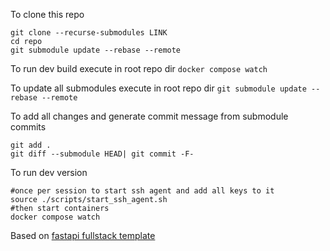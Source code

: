 To clone this repo
```
git clone --recurse-submodules LINK
cd repo
git submodule update --rebase --remote
```

To run dev build execute in root repo dir
`docker compose watch`

To update all submodules execute in root repo dir
`git submodule update --rebase --remote`

To add all changes and generate commit message from submodule commits
```
git add .
git diff --submodule HEAD| git commit -F-
```

To run dev version
```
#once per session to start ssh agent and add all keys to it
source ./scripts/start_ssh_agent.sh
#then start containers
docker compose watch
```

Based on [fastapi fullstack template](https://github.com/fastapi/full-stack-fastapi-template)
